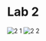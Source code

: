# Lab 2

![2 1](https://github.com/galal10/embedded_System_Online_Diploma/assets/67324703/71a013b3-f027-4d32-988b-82746fdd07ef)
![2 2](https://github.com/galal10/embedded_System_Online_Diploma/assets/67324703/2e170d70-7402-4486-9725-6ac4fe5f8032)
